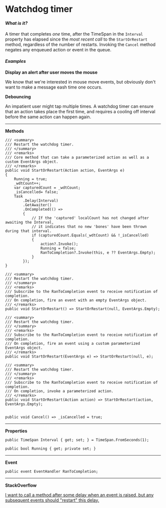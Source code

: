 # Watchdog timer

#### _What is it?_

A timer that completes _one_ time, after the TimeSpan in the `Interval` property has elapsed since the _most recent call_ to the `StartOrRestart` method, regardless of the number of restarts. Invoking the `Cancel` method negates any enqueued action or event in the queue.

#### _Examples_

**Display an alert after user moves the mouse**

We know that we're interested in mouse move events, but obviously don't want to make a message eash time one occurs.


**Debouncing**

An impatient user might tap multiple times. A watchdog timer can ensure that an action takes place the first time, and requires a cooling off interval before the same action can happen again.

***
**Methods**

    /// <summary>
    /// Restart the watchdog timer.
    /// </summary>
    /// <remarks>
    /// Core method that can take a parameterized action as well as a custom EventArgs object.
    /// </remarks>
    public void StartOrRestart(Action action, EventArgs e)
    {
        Running = true;
        _wdtCount++;
        var capturedCount = _wdtCount;
        _isCancelled= false;
        Task
            .Delay(Interval)
            .GetAwaiter()
            .OnCompleted(() =>
            {
                // If the 'captured' localCount has not changed after awaiting the Interval, 
                // it indicates that no new 'bones' have been thrown during that interval.        
                if (capturedCount.Equals(_wdtCount) && !_isCancelled)
                {
                    action?.Invoke();
                    Running = false;
                    RanToCompletion?.Invoke(this, e ?? EventArgs.Empty);
                }
            });
    }

    /// <summary>
    /// Restart the watchdog timer.
    /// </summary>
    /// <remarks>
    /// Subscribe to the RanToCompletion event to receive notification of completion.  
    /// On completion, fire an event with an empty EventArgs object.
    /// </remarks>
    public void StartOrRestart() => StartOrRestart(null, EventArgs.Empty);

    /// <summary>
    /// Restart the watchdog timer.
    /// </summary>
    /// <remarks>
    /// Subscribe to the RanToCompletion event to receive notification of completion.  
    /// On completion, fire an event using a custom parameterized EventArgs object.
    /// </remarks>
    public void StartOrRestart(EventArgs e) => StartOrRestart(null, e);

    /// <summary>
    /// Restart the watchdog timer.
    /// </summary>
    /// <remarks>
    /// Subscribe to the RanToCompletion event to receive notification of completion.  
    /// On completion, invoke a parameterized action.
    /// </remarks>
    public void StartOrRestart(Action action) => StartOrRestart(action, EventArgs.Empty);
        

    public void Cancel() => _isCancelled = true;    

***
**Properties**

    public TimeSpan Interval { get; set; } = TimeSpan.FromSeconds(1);

    public bool Running { get; private set; }

***
**Event**

    public event EventHandler RanToCompletion;

***


**StackOverflow**

[I want to call a method after some delay when an event is raised, but any subsequent events should "restart" this delay.](https://stackoverflow.com/q/75284980/5438626)


